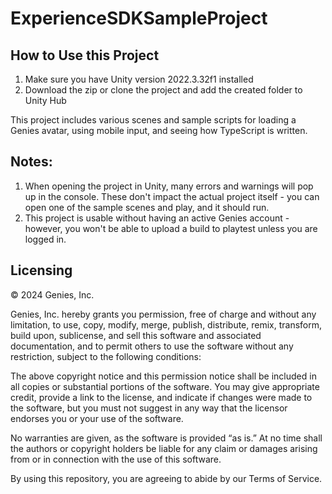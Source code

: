 # ExperienceSDKSampleProject

## How to Use this Project

1. Make sure you have Unity version 2022.3.32f1 installed
2. Download the zip or clone the project and add the created folder to Unity Hub

This project includes various scenes and sample scripts for loading a Genies avatar, using mobile input, and seeing how TypeScript is written.

## Notes:
1. When opening the project in Unity, many errors and warnings will pop up in the console. These don't impact the actual project itself - you can open one of the sample scenes and play, and it should run.
2. This project is usable without having an active Genies account - however, you won't be able to upload a build to playtest unless you are logged in.

## Licensing
© 2024 Genies, Inc.

Genies, Inc. hereby grants you permission, free of charge and without any limitation, to use, copy, modify, merge, publish, distribute, remix, transform, build upon, sublicense, and sell this software and associated documentation, and to permit others to use the software without any restriction, subject to the following conditions:

The above copyright notice and this permission notice shall be included in all copies or substantial portions of the software. You may give appropriate credit, provide a link to the license, and indicate if changes were made to the software, but you must not suggest in any way that the licensor endorses you or your use of the software.

No warranties are given, as the software is provided “as is.” At no time shall the authors or copyright holders be liable for any claim or damages arising from or in connection with the use of this software.

By using this repository, you are agreeing to abide by our Terms of Service.
